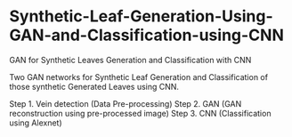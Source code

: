 # Synthetic-Leaf-Generation-Using-GAN-and-Classification-using-CNN
GAN for Synthetic Leaves Generation and Classification with CNN

Two GAN networks for Synthetic Leaf Generation and Classification of those synthetic Generated Leaves using CNN.

Step 1. Vein detection     (Data Pre-processing)
Step 2. GAN                (GAN reconstruction using pre-processed image)
Step 3. CNN                (Classification using Alexnet)

